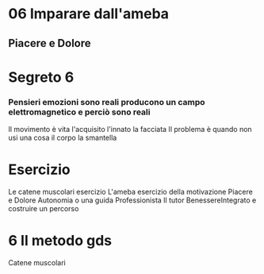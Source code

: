 # 06 Imparare dall'ameba

## Piacere e Dolore

# Segreto 6
### Pensieri emozioni sono reali producono un campo elettromagnetico e perciò sono reali
Il movimento è vita l'acquisito l'innato la facciata
Il problema è quando non usi una cosa il corpo la smantella

# Esercizio
Le catene muscolari esercizio
L'ameba esercizio della motivazione
Piacere e Dolore 
Autonomia o una guida Professionista 
Il tutor BenessereIntegrato e costruire un percorso

# 6 Il metodo gds

Catene muscolari


  
<!--stackedit_data:
eyJoaXN0b3J5IjpbMTcyMjQzMzY4OSwtMjA1NDIzMjIwNSwyMT
g1Njc0NjcsLTMzMzgxMzUxM119
-->